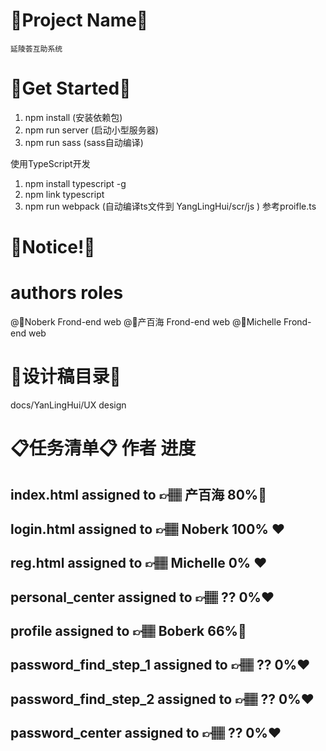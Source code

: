 # 💎Project Name💎
    延陵荟互助系统

# 💎Get Started💎
1) npm install (安装依赖包)
2) npm run server (启动小型服务器)
3) npm run sass  (sass自动编译)

使用TypeScript开发
1) npm install typescript -g 
2) npm link typescript
3) npm run webpack (自动编译ts文件到  YangLingHui/scr/js ) 参考proifle.ts


# 💎Notice!💎


# authors                  roles
@🍍Noberk         Frond-end web 
@🥇产百海          Frond-end web 
@🏅Michelle       Frond-end web 

# 💎设计稿目录💎
docs/YanLingHui/UX design

# 📋任务清单📋                  作者                                        进度
## index.html                   assigned to     👉🏽  产百海           80%💚
## login.html                    assigned to     👉🏽  Noberk        100% ❤️ 
## reg.html                       assigned to     👉🏽  Michelle        0% ❤️        
## personal_center          assigned to    👉🏽  ??                    0%❤️
## profile                           assigned to    👉🏽  Boberk           66%💛️ 
## password_find_step_1  assigned to   👉🏽  ??                    0%❤️   
## password_find_step_2  assigned to   👉🏽  ??                    0%❤️
## password_center          assigned to   👉🏽  ??                     0%❤️





